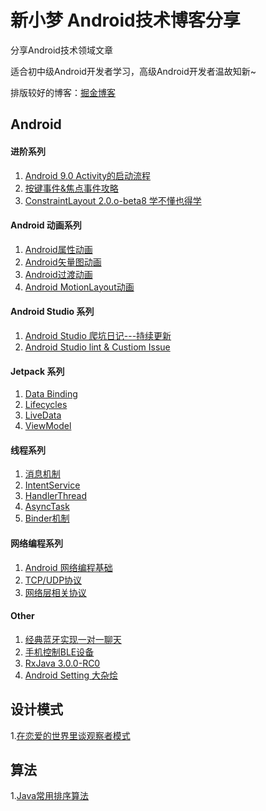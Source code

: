 # 新小梦 Android技术博客分享

分享Android技术领域文章

适合初中级Android开发者学习，高级Android开发者温故知新~

排版较好的博客：[掘金博客](https://juejin.im/user/5995c9f2f265da248c3934a5/posts)


## Android 
#### 进阶系列
1. [Android 9.0 Activity的启动流程](https://github.com/GitCode8/blob/blob/master/article/进阶系列/Android%209.0%20Activity的启动流程.md)
2. [按键事件&焦点事件攻略](https://github.com/GitCode8/blob/blob/master/article/%E8%BF%9B%E9%98%B6%E7%B3%BB%E5%88%97/Android%20%E6%8C%89%E9%94%AE%E4%BA%8B%E4%BB%B6%E5%92%8C%E7%84%A6%E7%82%B9%E4%BA%8B%E4%BB%B6.md)
3. [ConstraintLayout 2.0.o-beta8 学不懂也得学](https://github.com/Android-XXM/XXM-BLOG/blob/master/ConstraintLayout%202.0.md)

#### Android 动画系列
1. [Android属性动画](https://juejin.im/post/5ef8399e5188252e415f40d8)
2. [Android矢量图动画](https://juejin.im/post/5f0417e5f265da22fd637d32)
3. [Android过渡动画](https://juejin.im/post/5f0d5d11e51d45349066598b)
4. [Android MotionLayout动画](https://juejin.im/post/5f0e9eea6fb9a07e7e0444e3)

#### Android Studio 系列
1. [Android Studio 爬坑日记---持续更新](https://github.com/GitCode8/GitCode/issues/17)
2. [Android Studio lint & Custiom Issue](https://github.com/GitCode8/GitCode/issues/18)

#### Jetpack 系列
1. [Data Binding](https://github.com/GitCode8/GitCode/issues/2)
2. [Lifecycles](https://github.com/GitCode8/GitCode/issues/3)
3. [LiveData](https://github.com/GitCode8/GitCode/issues/4)
4. [ViewModel](https://github.com/GitCode8/GitCode/issues/7)

#### 线程系列
1. [消息机制](https://github.com/GitCode8/GitCode/issues/5)
2. [IntentService](https://github.com/GitCode8/GitCode/issues/8)
3. [HandlerThread](https://github.com/GitCode8/GitCode/issues/9)
4. [AsyncTask](https://github.com/GitCode8/GitCode/issues/10)
5. [Binder机制](https://github.com/GitCode8/GitCode/issues/13)

#### 网络编程系列
1. [Android 网络编程基础](https://github.com/GitCode8/GitCode/issues/6)
2. [TCP/UDP协议](https://github.com/GitCode8/GitCode/issues/16)
3. [网络层相关协议](https://github.com/GitCode8/GitCode/issues/20)

#### Other
1. [经典蓝牙实现一对一聊天](https://github.com/GitCode8/GitCode/issues/11)
2. [手机控制BLE设备](https://github.com/GitCode8/GitCode/issues/12)
3. [RxJava 3.0.0-RC0](https://github.com/GitCode8/GitCode/issues/14)
4. [Android Setting 大杂烩](https://github.com/GitCode8/GitCode/blob/master/article/Android%20Settings%E5%A4%A7%E6%9D%82%E7%83%A9.md)

## 设计模式
1.[在恋爱的世界里谈观察者模式](https://github.com/GitCode8/GitCode/issues/15)
## 算法
1.[Java常用排序算法](https://github.com/GitCode8/blob/blob/master/article/%E8%BF%9B%E9%98%B6%E7%B3%BB%E5%88%97/%E5%B8%B8%E7%94%A8%E6%8E%92%E5%BA%8F%E7%AE%97%E6%B3%95.md)
